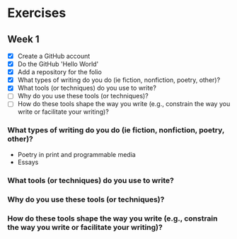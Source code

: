 # Exercises

## Week 1

- [x] Create a GitHub account
- [x] Do the GitHub 'Hello World'
- [x] Add a repository for the folio
- [x] What types of writing do you do (ie fiction, nonfiction, poetry, other)?
- [x] What tools (or techniques) do you use to write?
- [ ] Why do you use these tools (or techniques)?
- [ ] How do these tools shape the way you write (e.g., constrain the way you write or facilitate your writing)?

### What types of writing do you do (ie fiction, nonfiction, poetry, other)?

- Poetry in print and programmable media
- Essays

### What tools (or techniques) do you use to write?

### Why do you use these tools (or techniques)?

### How do these tools shape the way you write (e.g., constrain the way you write or facilitate your writing)?
